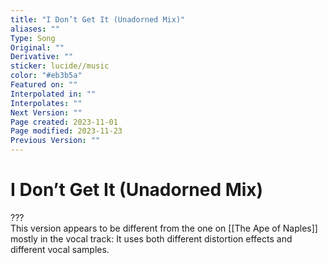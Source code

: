 ```yaml
---
title: "I Don’t Get It (Unadorned Mix)"
aliases: ""
Type: Song
Original: ""
Derivative: ""
sticker: lucide//music
color: "#eb3b5a"
Featured on: ""
Interpolated in: ""
Interpolates: ""
Next Version: ""
Page created: 2023-11-01
Page modified: 2023-11-23
Previous Version: ""
---
```


# I Don’t Get It (Unadorned Mix)

???  
This version appears to be different from the one on [[The Ape of Naples]] mostly in the vocal track: It uses both different distortion effects and different vocal samples.
